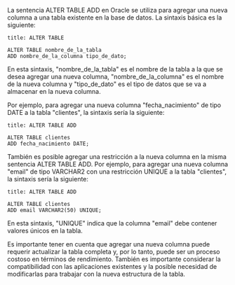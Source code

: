 La sentencia ALTER TABLE ADD en Oracle se utiliza para agregar una nueva columna a una tabla existente en la base de datos. La sintaxis básica es la siguiente:

```ad-important
title: ALTER TABLE
```
```
ALTER TABLE nombre_de_la_tabla
ADD nombre_de_la_columna tipo_de_dato;
```

En esta sintaxis, "nombre_de_la_tabla" es el nombre de la tabla a la que se desea agregar una nueva columna, "nombre_de_la_columna" es el nombre de la nueva columna y "tipo_de_dato" es el tipo de datos que se va a almacenar en la nueva columna.

Por ejemplo, para agregar una nueva columna "fecha_nacimiento" de tipo DATE a la tabla "clientes", la sintaxis sería la siguiente:

```ad-example
title: ALTER TABLE ADD
```
```
ALTER TABLE clientes
ADD fecha_nacimiento DATE;
```

También es posible agregar una restricción a la nueva columna en la misma sentencia ALTER TABLE ADD. Por ejemplo, para agregar una nueva columna "email" de tipo VARCHAR2 con una restricción UNIQUE a la tabla "clientes", la sintaxis sería la siguiente:

```ad-example
title: ALTER TABLE ADD
```
```
ALTER TABLE clientes
ADD email VARCHAR2(50) UNIQUE;
```

En esta sintaxis, "UNIQUE" indica que la columna "email" debe contener valores únicos en la tabla.

Es importante tener en cuenta que agregar una nueva columna puede requerir actualizar la tabla completa y, por lo tanto, puede ser un proceso costoso en términos de rendimiento. También es importante considerar la compatibilidad con las aplicaciones existentes y la posible necesidad de modificarlas para trabajar con la nueva estructura de la tabla.
